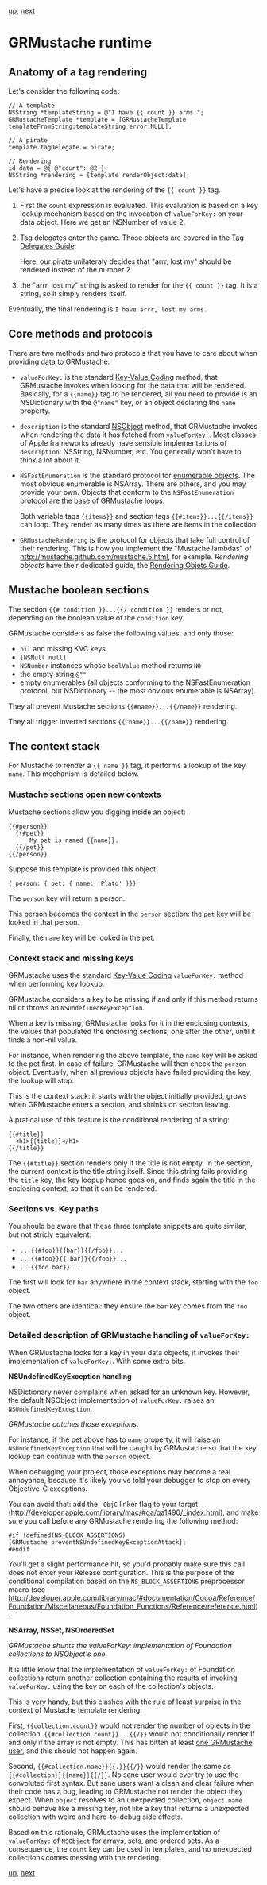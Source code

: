 [up](../../../../GRMustache#documentation), [next](filters.md)

GRMustache runtime
==================

Anatomy of a tag rendering
--------------------------

Let's consider the following code:

```objc
// A template
NSString *templateString = @"I have {{ count }} arms.";
GRMustacheTemplate *template = [GRMustacheTemplate templateFromString:templateString error:NULL];

// A pirate
template.tagDelegate = pirate;

// Rendering
id data = @{ @"count": @2 };
NSString *rendering = [template renderObject:data];
```

Let's have a precise look at the rendering of the `{{ count }}` tag.

1. First the `count` expression is evaluated. This evaluation is based on a key lookup mechanism based on the invocation of `valueForKey:` on your data object. Here we get an NSNumber of value 2.

2. Tag delegates enter the game. Those objects are covered in the [Tag Delegates Guide](delegate.md).

    Here, our pirate unilateraly decides that "arrr, lost my" should be rendered instead of the number 2.

3. the "arrr, lost my" string is asked to render for the `{{ count }}` tag. It is a string, so it simply renders itself.

Eventually, the final rendering is `I have arrr, lost my arms.`


Core methods and protocols
--------------------------

There are two methods and two protocols that you have to care about when providing data to GRMustache:

- `valueForKey:` is the standard [Key-Value Coding](http://developer.apple.com/documentation/Cocoa/Conceptual/KeyValueCoding/Articles/KeyValueCoding.html) method, that GRMustache invokes when looking for the data that will be rendered. Basically, for a `{{name}}` tag to be rendered, all you need to provide is an NSDictionary with the `@"name"` key, or an object declaring the `name` property.

- `description` is the standard [NSObject](http://developer.apple.com/documentation/Cocoa/Reference/Foundation/Protocols/NSObject_Protocol/Reference/NSObject.html) method, that GRMustache invokes when rendering the data it has fetched from `valueForKey:`. Most classes of Apple frameworks already have sensible implementations of `description`: NSString, NSNumber, etc. You generally won't have to think a lot about it.

- `NSFastEnumeration` is the standard protocol for [enumerable objects](http://developer.apple.com/documentation/Cocoa/Conceptual/ObjectiveC/Chapters/ocFastEnumeration.html). The most obvious enumerable is NSArray. There are others, and you may provide your own. Objects that conform to the `NSFastEnumeration` protocol are the base of GRMustache loops.
    
    Both variable tags `{{items}}` and section tags `{{#items}}...{{/items}}` can loop. They render as many times as there are items in the collection.

- `GRMustacheRendering` is the protocol for objects that take full control of their rendering. This is how you implement the "Mustache lambdas" of http://mustache.github.com/mustache.5.html, for example. *Rendering objects* have their dedicated guide, the [Rendering Objets Guide](rendering_objects.md).


Mustache boolean sections
-------------------------

The section `{{# condition }}...{{/ condition }}` renders or not, depending on the boolean value of the `condition` key.

GRMustache considers as false the following values, and only those:

- `nil` and missing KVC keys
- `[NSNull null]`
- `NSNumber` instances whose `boolValue` method returns `NO`
- the empty string `@""`
- empty enumerables (all objects conforming to the NSFastEnumeration protocol, but NSDictionary -- the most obvious enumerable is NSArray).

They all prevent Mustache sections `{{#name}}...{{/name}}` rendering.

They all trigger inverted sections `{{^name}}...{{/name}}` rendering.


The context stack
-----------------

For Mustache to render a `{{ name }}` tag, it performs a lookup of the key `name`. This mechanism is detailed below.


### Mustache sections open new contexts

Mustache sections allow you digging inside an object:

    {{#person}}
      {{#pet}}
          My pet is named {{name}}.
      {{/pet}}
    {{/person}}

Suppose this template is provided this object:

    { person: { pet: { name: 'Plato' }}}

The `person` key will return a person.

This person becomes the context in the `person` section: the `pet` key will be looked in that person.

Finally, the `name` key will be looked in the pet.


### Context stack and missing keys

GRMustache uses the standard [Key-Value Coding](http://developer.apple.com/documentation/Cocoa/Conceptual/KeyValueCoding/Articles/KeyValueCoding.html) `valueForKey:` method when performing key lookup.

GRMustache considers a key to be missing if and only if this method returns nil or throws an `NSUndefinedKeyException`.

When a key is missing, GRMustache looks for it in the enclosing contexts, the values that populated the enclosing sections, one after the other, until it finds a non-nil value.

For instance, when rendering the above template, the `name` key will be asked to the pet first. In case of failure, GRMustache will then check the `person` object. Eventually, when all previous objects have failed providing the key, the lookup will stop.

This is the context stack: it starts with the object initially provided, grows when GRMustache enters a section, and shrinks on section leaving.

A pratical use of this feature is the conditional rendering of a string:

```
{{#title}}
  <h1>{{title}}</h1>
{{/title}}
```

The `{{#title}}` section renders only if the title is not empty. In the section, the current context is the title string itself. Since this string fails providing the `title` key, the key loopup hence goes on, and finds again the title in the enclosing context, so that it can be rendered.

### Sections vs. Key paths

You should be aware that these three template snippets are quite similar, but not stricly equivalent:

- `...{{#foo}}{{bar}}{{/foo}}...`
- `...{{#foo}}{{.bar}}{{/foo}}...`
- `...{{foo.bar}}...`

The first will look for `bar` anywhere in the context stack, starting with the `foo` object.

The two others are identical: they ensure the `bar` key comes from the `foo` object.


### Detailed description of GRMustache handling of `valueForKey:`

When GRMustache looks for a key in your data objects, it invokes their implementation of `valueForKey:`. With some extra bits.

**NSUndefinedKeyException handling**

NSDictionary never complains when asked for an unknown key. However, the default NSObject implementation of `valueForKey:` raises an `NSUndefinedKeyException`.

*GRMustache catches those exceptions*.

For instance, if the pet above has to `name` property, it will raise an `NSUndefinedKeyException` that will be caught by GRMustache so that the key lookup can continue with the `person` object.

When debugging your project, those exceptions may become a real annoyance, because it's likely you've told your debugger to stop on every Objective-C exceptions.

You can avoid that: add the `-ObjC` linker flag to your target (http://developer.apple.com/library/mac/#qa/qa1490/_index.html), and make sure you call before any GRMustache rendering the following method:

```objc
#if !defined(NS_BLOCK_ASSERTIONS)
[GRMustache preventNSUndefinedKeyExceptionAttack];
#endif
```

You'll get a slight performance hit, so you'd probably make sure this call does not enter your Release configuration. This is the purpose of the conditional compilation based on the `NS_BLOCK_ASSERTIONS` preprocessor macro (see http://developer.apple.com/library/mac/#documentation/Cocoa/Reference/Foundation/Miscellaneous/Foundation_Functions/Reference/reference.html).

**NSArray, NSSet, NSOrderedSet**

*GRMustache shunts the valueForKey: implementation of Foundation collections to NSObject's one*.

It is little know that the implementation of `valueForKey:` of Foundation collections return another collection containing the results of invoking `valueForKey:` using the key on each of the collection's objects.

This is very handy, but this clashes with the [rule of least surprise](http://www.catb.org/~esr/writings/taoup/html/ch01s06.html#id2878339) in the context of Mustache template rendering.

First, `{{collection.count}}` would not render the number of objects in the collection. `{{#collection.count}}...{{/}}` would not conditionally render if and only if the array is not empty. This has bitten at least [one GRMustache user](https://github.com/groue/GRMustache/issues/21), and this should not happen again.

Second, `{{#collection.name}}{{.}}{{/}}` would render the same as `{{#collection}}{{name}}{{/}}`. No sane user would ever try to use the convoluted first syntax. But sane users want a clean and clear failure when their code has a bug, leading to GRMustache not render the object they expect. When `object` resolves to an unexpected collection, `object.name` should behave like a missing key, not like a key that returns a unexpected collection with weird and hard-to-debug side effects.

Based on this rationale, GRMustache uses the implementation of `valueForKey:` of `NSObject` for arrays, sets, and ordered sets. As a consequence, the `count` key can be used in templates, and no unexpected collections comes messing with the rendering.


[up](../../../../GRMustache#documentation), [next](filters.md)
